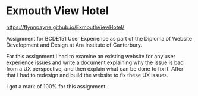 # Exmouth View Hotel

https://flynnpayne.github.io/ExmouthViewHotel/

Assignment for BCDE151 User Experience as part of the Diploma of Website Development and Design at Ara Institute of Canterbury.

For this assignment I had to examine an existing website for any user experience issues and write a document explaining why the issue is bad from a UX perspective, and then explain what can be done to fix it. After that I had to redesign and build the website to fix these UX issues.

I got a mark of 100% for this assignment.
